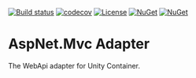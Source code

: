[![Build status](https://ci.appveyor.com/api/projects/status/lrbnwtbbmv5rces5/branch/master?svg=true)](https://ci.appveyor.com/project/IoC-Unity/aspnet-webapi/branch/master)
[![codecov](https://codecov.io/gh/unitycontainer/aspnet-webapi/branch/master/graph/badge.svg)](https://codecov.io/gh/unitycontainer/aspnet-webapi)
[![License](https://img.shields.io/badge/license-apache%202.0-60C060.svg)](https://github.com/unitycontainer/aspnet-webapi/blob/master/LICENSE)
[![NuGet](https://img.shields.io/nuget/dt/Unity.AspNet.WebApi.svg)](https://www.nuget.org/packages/Unity.AspNet.WebApi)
[![NuGet](https://img.shields.io/nuget/v/Unity.AspNet.WebApi.svg)](https://www.nuget.org/packages/Unity.AspNet.WebApi)

# AspNet.Mvc Adapter

The WebApi adapter for Unity Container.
